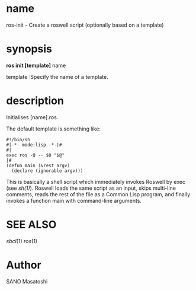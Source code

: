 # name

ros-init - Create a roswell script (optionally based on a template)

# synopsis

**ros init [template]** name

<!-- # subcommands -->

template
:Specify the name of a template.

# description

Initialises [name].ros.

The default template is something like:

```
#!/bin/sh
#|-*- mode:lisp -*-|#
#|
exec ros -Q -- $0 "$@"
|#
(defun main (&rest argv)
  (declare (ignorable argv)))
```

This is basically a shell script which immediately invokes Roswell by exec (see _sh(1)_). Roswell loads the same script as an input, skips multi-line comments, reads the rest of the file as a Common Lisp program, and finally invokes a function main with command-line arguments.

<!-- # options -->
<!--  -->
<!-- # Environmental Variables -->

# SEE ALSO
_sbcl_(1) _ros_(1)

# Author

SANO Masatoshi
